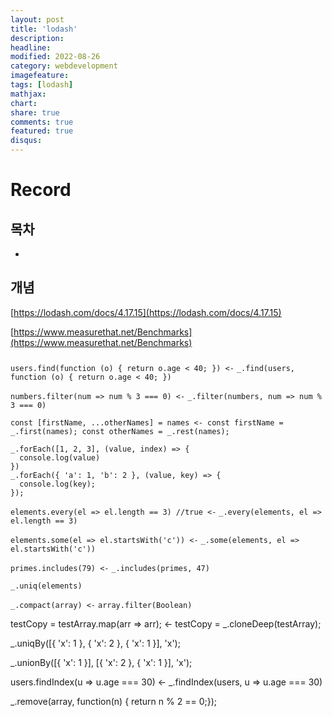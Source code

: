 ```yaml
---
layout: post
title: 'lodash'
description:
headline:
modified: 2022-08-26
category: webdevelopment
imagefeature:
tags: [lodash]
mathjax:
chart:
share: true
comments: true
featured: true
disqus:
---
```


# Record

## 목차

-   [](#)

## 개념

[https://lodash.com/docs/4.17.15](https://lodash.com/docs/4.17.15)

[https://www.measurethat.net/Benchmarks](https://www.measurethat.net/Benchmarks)

###

`users.find(function (o) { return o.age < 40; }) <-` `_.find(users, function (o) { return o.age < 40; })`

`numbers.filter(num => num % 3 === 0) <-` `_.filter(numbers, num => num % 3 === 0)`

`const [firstName, ...otherNames] = names <- const firstName = _.first(names); const otherNames = _.rest(names);`

```
_.forEach([1, 2, 3], (value, index) => {
  console.log(value)
})
_.forEach({ 'a': 1, 'b': 2 }, (value, key) => {
  console.log(key);
});
```

`elements.every(el => el.length == 3) //true <-` `_.every(elements, el => el.length == 3)`

`elements.some(el => el.startsWith('c')) <-` `_.some(elements, el => el.startsWith('c'))`

`primes.includes(79) <-` `_.includes(primes, 47)`

`_.uniq(elements)`

`_.compact(array) <-` `array.filter(Boolean)`

testCopy = testArray.map(arr => arr); ← testCopy = \_.cloneDeep(testArray);

\_.uniqBy([{ 'x': 1 }, { 'x': 2 }, { 'x': 1 }], 'x');

\_.unionBy([{ 'x': 1 }], [{ 'x': 2 }, { 'x': 1 }], 'x');

users.findIndex(u => u.age === 30) ← \_.findIndex(users, u => u.age === 30)

\_.remove(array, function(n) { return n % 2 == 0;});
